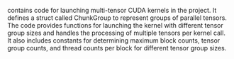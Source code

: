 contains code for launching multi-tensor CUDA kernels in the project. It defines a struct called ChunkGroup to represent groups of parallel tensors. The code provides functions for launching the kernel with different tensor group sizes and handles the processing of multiple tensors per kernel call. It also includes constants for determining maximum block counts, tensor group counts, and thread counts per block for different tensor group sizes.